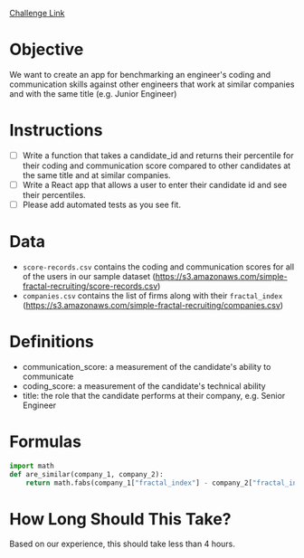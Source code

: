 [Challenge Link](https://s3.amazonaws.com/simple-fractal-recruiting/README.md)

# Objective
We want to create an app for benchmarking an engineer's coding and communication skills against other engineers that work at similar companies and with the same title (e.g. Junior Engineer)

# Instructions
-[ ] Write a function that takes a candidate_id and returns their percentile for their coding and communication score compared to other candidates at the same title and at similar companies.
-[ ] Write a React app that allows a user to enter their candidate id and see their percentiles.
-[ ] Please add automated tests as you see fit.

# Data
- `score-records.csv` contains the coding and communication scores for all of the users in our sample dataset (https://s3.amazonaws.com/simple-fractal-recruiting/score-records.csv)
- `companies.csv` contains the list of firms along with their `fractal_index` (https://s3.amazonaws.com/simple-fractal-recruiting/companies.csv)

# Definitions
- communication_score: a measurement of the candidate's ability to communicate
- coding_score: a measurement of the candidate's technical ability
- title: the role that the candidate performs at their company, e.g. Senior Engineer

# Formulas
```python
import math
def are_similar(company_1, company_2):
    return math.fabs(company_1["fractal_index"] - company_2["fractal_index"]) < 0.15
```

# How Long Should This Take?
Based on our experience, this should take less than 4 hours.
